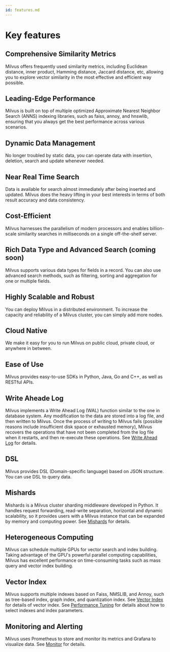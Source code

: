 ```yaml
---
id: features.md
---
```


# Key features

## Comprehensive Similarity Metrics

Milvus offers frequently used similarity metrics, including Euclidean distance, inner product, Hamming distance, Jaccard distance, etc, allowing you to explore vector similarity in the most effective and efficient way possible.

## Leading-Edge Performance

Milvus is built on top of multiple optimized Approximate Nearest Neighbor Search (ANNS) indexing libraries, such as faiss, annoy, and hnswlib, ensuring that you always get the best performance across various scenarios.

## Dynamic Data Management

No longer troubled by static data, you can operate data with insertion, deletion, search and update whenever needed. 

## Near Real Time Search

Data is available for search almost immediately after being inserted and updated. Milvus does the heavy lifting in your best interests in terms of both result accuracy and data consistency.

## Cost-Efficient

Milvus harnesses the parallelism of modern processors and enables billion-scale similarity searches in milliseconds on a single off-the-shelf server. 

## Rich Data Type and Advanced Search (coming soon)

Milvus supports various data types for fields in a record. You can also use advanced search methods, such as filtering, sorting and aggregation for one or multiple fields.

## Highly Scalable and Robust

You can deploy Milvus in a distributed environment. To increase the capacity and reliability of a Milvus cluster, you can simply add more nodes.

## Cloud Native

We make it easy for you to run Milvus on public cloud, private cloud, or anywhere in between.

## Ease of Use

Milvus provides easy-to-use SDKs in Python, Java, Go and C++, as well as RESTful APIs.

## Write Aheade Log

Milvus implements a Write Ahead Log (WAL) function similar to the one in database system. Any modification to the data are stored into a log file, and then written to Milvus. Once the process of writing to Milvus fails (possible reasons include insufficient disk space or exhausted memory), Milvus recovers the operations that have not been completed from the log file when it restarts, and then re-execute these operations. See [Write Ahead Log](write_ahead_log.md) for details.

## DSL

Milvus provides DSL (Domain-specific language) based on JSON structure. You can use DSL to query data.

## Mishards

Mishards is a Milvus cluster sharding middleware developed in Python. It handles request forwarding, read-write separation, horizontal and dynamic scalability, so it provides users with a Milvus instance that can be expanded by memory and computing power. See [Mishards](mishards.md) for details.

## Heterogeneous Computing

Milvus can schedule multiple GPUs for vector search and index building. Taking advantage of the GPU's powerful parallel computing capabilities, Milvus has excellent performance on time-consuming tasks such as mass query and vector index building.

## Vector Index

Milvus supports multiple indexes based on Faiss, NMSLIB, and Annoy, such as tree-based index, graph index, and quantization index. See [Vector Index](index_overview.md) for details of vector index. See [Performance Tuning](tuning.md) for details about how to select indexes and index parameters.

## Monitoring and Alerting

Milvus uses Prometheus to store and monitor its metrics and Grafana to visualize data. See [Monitor](monitor.md) for details.